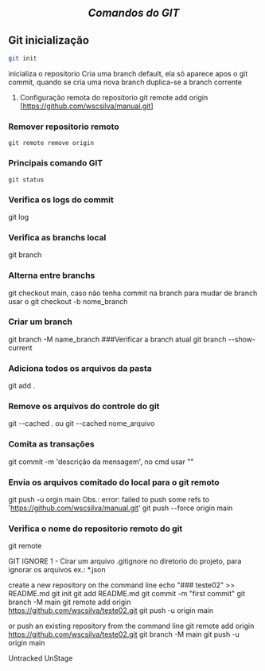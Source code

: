 ## *__<p align = "center">Comandos do GIT</p>__*
## **Git inicialização**
```sh
git init
``` 
inicializa o repositorio
Cria uma branch default, ela só aparece apos o git commit, quando se cria uma nova branch duplica-se a branch corrente
1. Configuração remota do repositorio
git remote add origin [https://github.com/wscsilva/manual.git]
### Remover repositorio remoto
`git remote remove origin`
### Principais comando GIT
```git status```
### Verifica os logs do commit
git log
### Verifica as branchs local
git branch
### Alterna entre branchs
git checkout main, caso não tenha commit na branch para mudar de branch usar o git checkout -b nome_branch
### Criar um branch
git branch -M name_branch
###Verificar a branch atual
git branch --show-current
### Adiciona todos os arquivos da pasta 
git add .
### Remove os arquivos do controle do git
git --cached . ou git --cached nome_arquivo
###  Comita as transações
git commit -m 'descrição da mensagem', no cmd usar ""
### Envia os arquivos comitado do local para o git remoto
git push -u orgin main
Obs.: error: failed to push some refs to 'https://github.com/wscsilva/manual.git'
git push --force origin main
### Verifica o nome do repositorio remoto do git
git remote

GIT IGNORE
1 - Cirar um arquivo .gitignore no diretorio do projeto, para ignorar os arquivos ex.: *.json

create a new repository on the command line
echo "### teste02" >> README.md
git init
git add README.md
git commit -m "first commit"
git branch -M main
git remote add origin https://github.com/wscsilva/teste02.git
git push -u origin main

or push an existing repository from the command line
git remote add origin https://github.com/wscsilva/teste02.git
git branch -M main
git push -u origin main

Untracked
UnStage